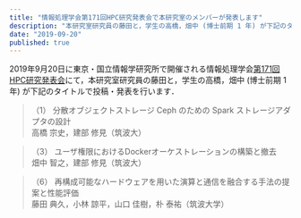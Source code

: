 ```yaml
---
title: "情報処理学会第171回HPC研究発表会で本研究室のメンバーが発表します"
description: "本研究室研究員の藤田と，学生の高橋，畑中 (博士前期 1 年) が下記のタイトルで投稿・発表を行います．"
date: "2019-09-20"
published: true
---
```


2019年9月20日に東京・国立情報学研究所で開催される情報処理学会[第171回HPC研究発表会](http://www.ipsj.or.jp/kenkyukai/event/hpc171.html)にて，本研究室研究員の藤田と，学生の高橋，畑中 (博士前期 1 年) が下記のタイトルで投稿・発表を行います．

> （1） 分散オブジェクトストレージ Ceph のための Spark ストレージアダプタの設計  
> 高橋 宗史，建部 修見（筑波大）

> （3） ユーザ権限におけるDockerオーケストレーションの構築と撤去  
> 畑中 智之，建部 修見（筑波大）

> （6） 再構成可能なハードウェアを用いた演算と通信を融合する手法の提案と性能評価  
> 藤田 典久，小林 諒平，山口 佳樹，朴 泰祐（筑波大学）
